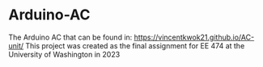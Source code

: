 # Arduino-AC
The Arduino AC that can be found in: https://vincentkwok21.github.io/AC-unit/
This project was created as the final assignment for EE 474 at the University of Washington in 2023
